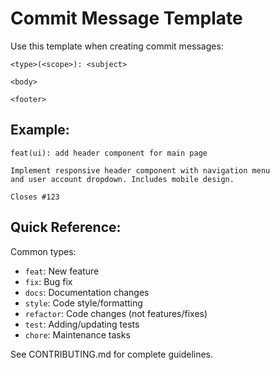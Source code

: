 # Commit Message Template

Use this template when creating commit messages:

```
<type>(<scope>): <subject>

<body>

<footer>
```

## Example:

```
feat(ui): add header component for main page

Implement responsive header component with navigation menu
and user account dropdown. Includes mobile design.

Closes #123
```

## Quick Reference:

Common types:

- `feat`: New feature
- `fix`: Bug fix
- `docs`: Documentation changes
- `style`: Code style/formatting
- `refactor`: Code changes (not features/fixes)
- `test`: Adding/updating tests
- `chore`: Maintenance tasks

See CONTRIBUTING.md for complete guidelines.
